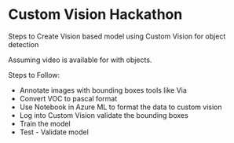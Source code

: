 # Custom Vision Hackathon

Steps to Create Vision based model using Custom Vision for object detection

Assuming video is available for with objects.

Steps to Follow:

- Annotate images with bounding boxes tools like Via
- Convert VOC to pascal format
- Use Notebook in Azure ML to format the data to custom vision
- Log into Custom Vision validate the bounding boxes
- Train the model
- Test - Validate model